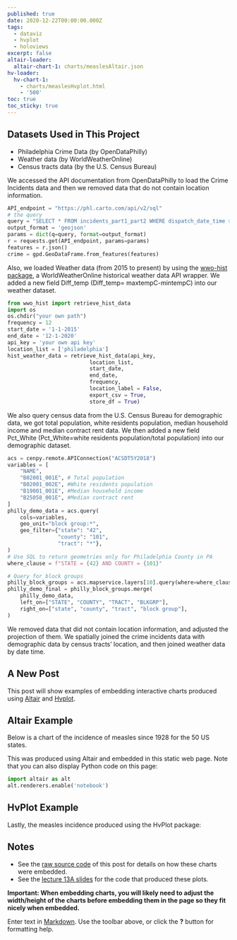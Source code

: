 ```yaml
---
published: true
date: 2020-12-22T00:00:00.000Z
tags:
  - dataviz
  - hvplot
  - holoviews
excerpt: false
altair-loader:
  altair-chart-1: charts/measlesAltair.json
hv-loader:
  hv-chart-1:
    - charts/measlesHvplot.html
    - '500'
toc: true
toc_sticky: true
---
```

## **Datasets Used in This Project**

- Philadelphia Crime Data (by OpenDataPhilly)
- Weather data (by WorldWeatherOnline)
- Census tracts data (by the U.S. Census Bureau)

We accessed the API documentation from OpenDataPhilly to load the Crime Incidents data and then we removed data that do not contain location information.    
   
```Python
API_endpoint = "https://phl.carto.com/api/v2/sql"
# the query
query = "SELECT * FROM incidents_part1_part2 WHERE dispatch_date_time >= '2015-01-01' AND dispatch_date_time < '2020-12-01'" 
output_format = 'geojson'
params = dict(q=query, format=output_format)
r = requests.get(API_endpoint, params=params)
features = r.json()
crime = gpd.GeoDataFrame.from_features(features)
```

Also, we loaded Weather data (from 2015 to present) by using the [wwo-hist package](https://github.com/ekapope/WorldWeatherOnline), a WorldWeatherOnline historical weather data API wrapper. We added a new field Diff_temp (Diff_temp= maxtempC-mintempC) into our weather dataset.    
```Python
from wwo_hist import retrieve_hist_data
import os
os.chdir("your own path")
frequency = 12
start_date = '1-1-2015'
end_date = '12-1-2020'
api_key = 'your own api key'
location_list = ['philadelphia']
hist_weather_data = retrieve_hist_data(api_key,
                          location_list,
                          start_date,
                          end_date,
                          frequency,
                          location_label = False,
                          export_csv = True,
                          store_df = True)
```

We also query census data from the U.S. Census Bureau for demographic data, we got total population, white residents population, median household income and median contract rent data. We then added a new field Pct_White (Pct_White=white residents population/total population) into our demographic dataset. 

```Python
acs = cenpy.remote.APIConnection("ACSDT5Y2018")
variables = [
    "NAME",
    "B02001_001E", # Total population
    "B02001_002E", #White residents population
    "B19001_001E", #Median household income
    "B25058_001E", #Median contract rent    
]
philly_demo_data = acs.query(
    cols=variables,
    geo_unit="block group:*",
    geo_filter={"state": "42", 
                "county": "101", 
                "tract": "*"},
)
# Use SQL to return geometries only for Philadelphia County in PA
where_clause = f"STATE = {42} AND COUNTY = {101}"

# Query for block groups
philly_block_groups = acs.mapservice.layers[10].query(where=where_clause)
philly_demo_final = philly_block_groups.merge(
    philly_demo_data,
    left_on=["STATE", "COUNTY", "TRACT", "BLKGRP"],
    right_on=["state", "county", "tract", "block group"],
)
```

We removed data that did not contain location information, and adjusted the projection of them. We spatially joined the crime incidents data with demographic data by census tracts’ location, and then joined weather data by date time.




## A New Post

This post will show examples of embedding interactive charts produced using [Altair](https://altair-viz.github.io) and [Hvplot](https://hvplot.pyviz.org/).

## Altair Example

Below is a chart of the incidence of measles since 1928 for the 50 US states.

<div id="altair-chart-1"></div>

This was produced using Altair and embedded in this static web page. Note that you can also display Python code on this page:

```python
import altair as alt
alt.renderers.enable('notebook')
```

## HvPlot Example

Lastly, the measles incidence produced using the HvPlot package:

<div id="hv-chart-1"></div>

## Notes

- See the [raw source code](https://raw.githubusercontent.com/MUSA-550-Fall-2020/github-pages-starter/master/_posts/2019-04-13-measles-charts.md) of this post for details on how these charts were embedded.
- See the [lecture 13A slides](https://github.com/MUSA-550-Fall-2020/week-13/blob/master/lecture-13A.ipynb) for the code that produced these plots.

**Important: When embedding charts, you will likely need to adjust the width/height of the charts before embedding them in the page so they fit nicely when embedded.**

Enter text in [Markdown](http://daringfireball.net/projects/markdown/). Use the toolbar above, or click the **?** button for formatting help.
